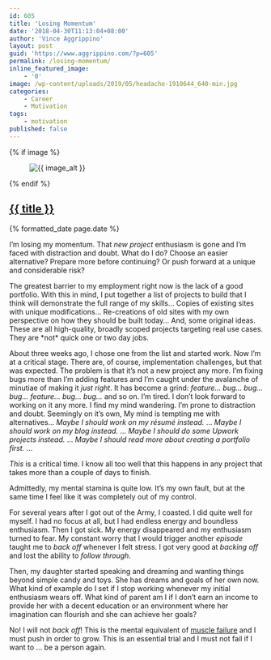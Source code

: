 ```yaml
---
id: 605
title: 'Losing Momentum'
date: '2018-04-30T11:13:04+08:00'
author: 'Vince Aggrippino'
layout: post
guid: 'https://www.aggrippino.com/?p=605'
permalink: /losing-momentum/
inline_featured_image:
    - '0'
image: /wp-content/uploads/2019/05/headache-1910644_640-min.jpg
categories:
    - Career
    - Motivation
tags:
    - motivation
published: false
---
```

{% if image %}
    <figure class="post__image">
        <img src="{{ image }}" alt="{{ image_alt }}">
    </figure>
{% endif %}

<h2 class="post__title"><a href="{{ page.url }}">{{ title }}</a></h2>
<div class="post__date">{% formatted_date page.date %}</div>

 I’m losing my momentum. That *new project* enthusiasm is gone and I’m faced with distraction and doubt. What do I do? Choose an easier alternative? Prepare more before continuing? Or push forward at a unique and considerable risk?

<div class="wp-block-jetpack-markdown">The greatest barrier to my employment right now is the lack of a good portfolio. With this in mind, I put together a list of projects to build that I think will demonstrate the full range of my skills… Copies of existing sites with unique modifications… Re-creations of old sites with my own perspective on how they should be built today… And, some original ideas. These are all high-quality, broadly scoped projects targeting real use cases. They are *not* quick one or two day jobs.

About three weeks ago, I chose one from the list and started work. Now I’m at a critical stage. There are, of course, implementation challenges, but that was expected. The problem is that it’s not a new project any more. I’m fixing bugs more than I’m adding features and I’m caught under the avalanche of minutiae of making it *just right*. It has become a grind: *feature… bug… bug… bug… feature… bug… bug…* and so on. I’m tired. I don’t look forward to working on it any more. I find my mind wandering. I’m prone to distraction and doubt. Seemingly on it’s own, My mind is tempting me with alternatives… *Maybe I should work on my résumé instead.* … *Maybe I should work on my blog instead.* … *Maybe I should do some Upwork projects instead.* … *Maybe I should read more about creating a portfolio first.* …

*This* is a critical time. I know all too well that this happens in any project that takes more than a couple of days to finish.

Admittedly, my mental stamina is quite low. It’s my own fault, but at the same time I feel like it was completely out of my control.

For several years after I got out of the Army, I coasted. I did quite well for myself. I had no focus at all, but I had endless energy and boundless enthusiasm. Then I got sick. My energy disappeared and my enthusiasm turned to fear. My constant worry that I would trigger another *episode* taught me to *back off* whenever I felt stress. I got very good at *backing off* and lost the ability to *follow through*.

Then, my daughter started speaking and dreaming and wanting things beyond simple candy and toys. She has dreams and goals of her own now. What kind of example do I set if I stop working whenever my initial enthusiasm wears off. What kind of parent am I if I don’t earn an income to provide her with a decent education or an environment where her imagination can flourish and she can achieve her goals?

No! I will not *back off*! This is the mental equivalent of [muscle failure](https://en.wikipedia.org/wiki/Training_to_failure) and I must push in order to grow. This is an essential trial and I must not fail if I want to … be a person again.

</div>